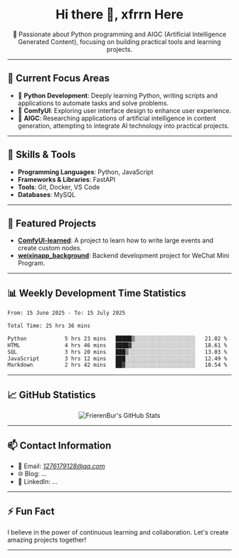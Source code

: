 <h1 align="center">Hi there 👋, xfrrn Here</h1>

<p align="center">
  🎯 Passionate about Python programming and AIGC (Artificial Intelligence Generated Content), focusing on building practical tools and learning projects.
</p>

---

## 🧠 Current Focus Areas

- 🐍 **Python Development**: Deeply learning Python, writing scripts and applications to automate tasks and solve problems.
- 🧩 **ComfyUI**: Exploring user interface design to enhance user experience.
- 🤖 **AIGC**: Researching applications of artificial intelligence in content generation, attempting to integrate AI technology into practical projects.

---

## 🔧 Skills & Tools

- **Programming Languages**: Python, JavaScript
- **Frameworks & Libraries**: FastAPI
- **Tools**: Git, Docker, VS Code
- **Databases**: MySQL

---

## 📂 Featured Projects

- [**ComfyUI-learned**](https://github.com/FrierenBur/ComfyUI-learned): A project to learn how to write large events and create custom nodes.
- [**weixinapp_background**](https://github.com/FrierenBur/weixinapp_background): Backend development project for WeChat Mini Program.

---

## 📊 Weekly Development Time Statistics
<!--START_SECTION:waka-->

```txt
From: 15 June 2025 - To: 15 July 2025

Total Time: 25 hrs 36 mins

Python            5 hrs 23 mins   █████▒░░░░░░░░░░░░░░░░░░░   21.02 %
HTML              4 hrs 46 mins   ████▓░░░░░░░░░░░░░░░░░░░░   18.61 %
SQL               3 hrs 20 mins   ███▒░░░░░░░░░░░░░░░░░░░░░   13.03 %
JavaScript        3 hrs 12 mins   ███░░░░░░░░░░░░░░░░░░░░░░   12.49 %
Markdown          2 hrs 42 mins   ██▓░░░░░░░░░░░░░░░░░░░░░░   10.54 %
```

<!--END_SECTION:waka-->



---

## 📈 GitHub Statistics

<p align="center">
  <img src="https://github-readme-stats.vercel.app/api?username=FrierenBur&show_icons=true&theme=radical" alt="FrierenBur's GitHub Stats" />
</p>

---

## 📫 Contact Information

- 📧 Email: *1276179128@qq.com*
- 🌐 Blog: *...*
- 💼 LinkedIn: *...*

---

## ⚡ Fun Fact

I believe in the power of continuous learning and collaboration. Let's create amazing projects together!

---
